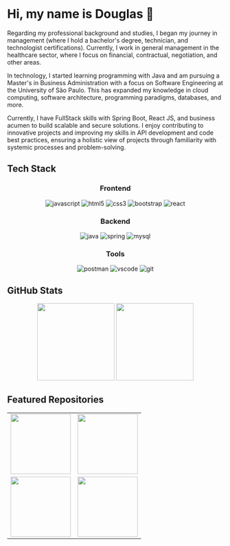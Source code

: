 # Hi, my name is Douglas 👋 

Regarding my professional background and studies, I began my journey in management (where I hold a bachelor's degree, technician, and technologist certifications). Currently, I work in general management in the healthcare sector, where I focus on financial, contractual, negotiation, and other areas.

In technology, I started learning programming with Java and am pursuing a Master's in Business Administration with a focus on Software Engineering at the University of São Paulo. This has expanded my knowledge in cloud computing, software architecture, programming paradigms, databases, and more.

Currently, I have FullStack skills with Spring Boot, React JS, and business acumen to build scalable and secure solutions. I enjoy contributing to innovative projects and improving my skills in API development and code best practices, ensuring a holistic view of projects through familiarity with systemic processes and problem-solving.

## Tech Stack

<div style="display: inline_block" align="center">

### Frontend
  <img alt="javascript" src="https://img.shields.io/badge/JavaScript-F7DF1E?style=for-the-badge&logo=javascript&logoColor=black"/>
  <img alt="html5" src="https://img.shields.io/badge/HTML5-E34F26?style=for-the-badge&logo=html5&logoColor=white"/>
  <img alt="css3" src="https://img.shields.io/badge/CSS3-1572B6?style=for-the-badge&logo=css3&logoColor=white"/>
  <img alt="bootstrap" src="https://img.shields.io/badge/Bootstrap-563D7C?style=for-the-badge&logo=bootstrap&logoColor=white"/>
  <img alt="react" src="https://img.shields.io/badge/React-20232A?style=for-the-badge&logo=react&logoColor=61DAFB"/>

  ### Backend
  <img alt="java" src="https://img.shields.io/badge/Java-ED8B00?style=for-the-badge&logo=openjdk&logoColor=white"/>
  <img alt="spring" src="https://img.shields.io/badge/Spring-6DB33F?style=for-the-badge&logo=spring&logoColor=white"/>
  <img alt="mysql" src="https://img.shields.io/badge/MySQL-005C84?style=for-the-badge&logo=mysql&logoColor=white"/>

  ### Tools
  <img alt="postman" src="https://img.shields.io/badge/Postman-FF6C37?style=for-the-badge&logo=postman&logoColor=white"/>
  <img alt="vscode" src="https://img.shields.io/badge/VS_Code-0078D4?style=for-the-badge&logo=visual%20studio%20code&logoColor=white"/>
  <img alt="git" src="https://img.shields.io/badge/Git-F05032?style=for-the-badge&logo=git&logoColor=white"/>
</div>

## GitHub Stats

<div align="center">
  <img height="180em" src="https://github-readme-stats.vercel.app/api?username=douglasfragoso&show_icons=true&theme=radical&include_all_commits=true&v=3"/>
  <img height="180em" src="https://github-readme-stats.vercel.app/api/top-langs/?username=douglasfragoso&layout=compact&theme=radical"/>
</div>

## Featured Repositories

<table align="center">
  <tr>
    <td>
      <a href="https://github.com/douglasfragoso/rest-spring-test">
        <img height="140em" src="https://github-readme-stats.vercel.app/api/pin/?username=douglasfragoso&repo=rest-spring-test&theme=radical"/>
      </a>
    </td>
    <td>
      <a href="https://github.com/douglasfragoso/recommender-pe">
        <img height="140em" src="https://github-readme-stats.vercel.app/api/pin/?username=douglasfragoso&repo=recommender-pe&theme=radical"/>
      </a>
    </td>
  </tr>
  <tr>
    <td>
      <a href="https://github.com/douglasfragoso/sgp-spring-boot">
        <img height="140em" src="https://github-readme-stats.vercel.app/api/pin/?username=douglasfragoso&repo=sgp-spring-boot&theme=radical"/>
      </a>
    </td>
    <td>
      <a href="https://github.com/douglasfragoso/sgp-react">
        <img height="140em" src="https://github-readme-stats.vercel.app/api/pin/?username=douglasfragoso&repo=sgp-react&theme=radical"/>
      </a>
    </td>
  </tr>
</table>



